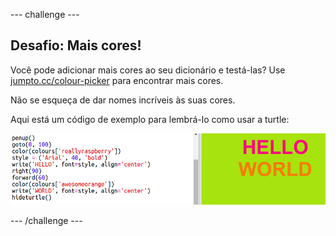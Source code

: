 \--- challenge \---

## Desafio: Mais cores!

Você pode adicionar mais cores ao seu dicionário e testá-las? Use <a href="http://jumpto.cc/colour-picker" target="_blank">jumpto.cc/colour-picker</a> para encontrar mais cores.

Não se esqueça de dar nomes incríveis às suas cores.

Aqui está um código de exemplo para lembrá-lo como usar a turtle:

![screenshot](images/colourful-challenge1.png)

\--- /challenge \---